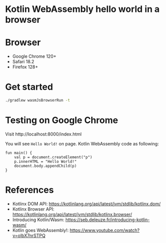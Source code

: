 Kotlin WebAssembly hello world in a browser
============================================

# Browser

- Google Chrome 120+
- Safari 18.2
- Firefox 128+

# Get started

```bash
./gradlew wasmJsBrowserRun -t
```

# Testing on Google Chrome

Visit http://localhost:8000/index.html

You will see `Hello World!` on page. Kotlin WebAssembly code as following:

```koltin
fun main() {
    val p = document.createElement("p")
    p.innerHTML = "Hello World!"
    document.body.appendChild(p)
}
```

# References

* Kotlinx DOM API: https://kotlinlang.org/api/latest/jvm/stdlib/kotlinx.dom/
* Kotlinx Browser API: https://kotlinlang.org/api/latest/jvm/stdlib/kotlinx.browser/
* Introducing Kotlin/Wasm: https://seb.deleuze.fr/introducing-kotlin-wasm/
* Kotlin goes WebAssembly!: https://www.youtube.com/watch?v=oIbX7nrSTPQ
